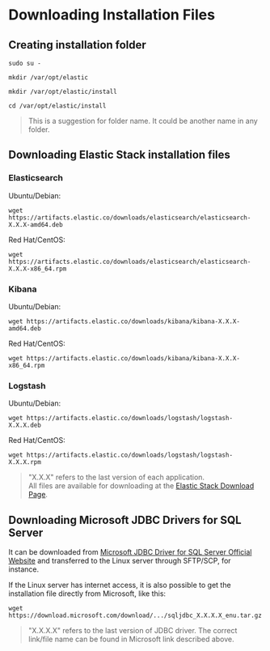 # Downloading Installation Files

## Creating installation folder

`sudo su - `

`mkdir /var/opt/elastic`

`mkdir /var/opt/elastic/install`

`cd /var/opt/elastic/install`

> This is a suggestion for folder name. It could be another name in any folder. 

## Downloading Elastic Stack installation files

### Elasticsearch

Ubuntu/Debian:

`wget https://artifacts.elastic.co/downloads/elasticsearch/elasticsearch-X.X.X-amd64.deb`  

Red Hat/CentOS:

`wget https://artifacts.elastic.co/downloads/elasticsearch/elasticsearch-X.X.X-x86_64.rpm`  

### Kibana

Ubuntu/Debian:

`wget https://artifacts.elastic.co/downloads/kibana/kibana-X.X.X-amd64.deb`  

Red Hat/CentOS:

`wget https://artifacts.elastic.co/downloads/kibana/kibana-X.X.X-x86_64.rpm`  

### Logstash

Ubuntu/Debian:

`wget https://artifacts.elastic.co/downloads/logstash/logstash-X.X.X.deb`  

Red Hat/CentOS:

`wget https://artifacts.elastic.co/downloads/logstash/logstash-X.X.X.rpm`

> "X.X.X" refers to the last version of each application.  
> All files are available for downloading at the [Elastic Stack Download Page](https://www.elastic.co/downloads/). 

## Downloading Microsoft JDBC Drivers for SQL Server
It can be downloaded from [Microsoft JDBC Driver for SQL Server Official Website](https://docs.microsoft.com/en-us/sql/connect/jdbc/download-microsoft-jdbc-driver-for-sql-server?view=sql-server-ver15) and transferred to the Linux server through SFTP/SCP, for instance.

If the Linux server has internet access, it is also possible to get the installation file directly from Microsoft, like this:

`wget https://download.microsoft.com/download/.../sqljdbc_X.X.X.X_enu.tar.gz`  

> "X.X.X.X" refers to the last version of JDBC driver. The correct link/file name can be found in Microsoft link described above.
